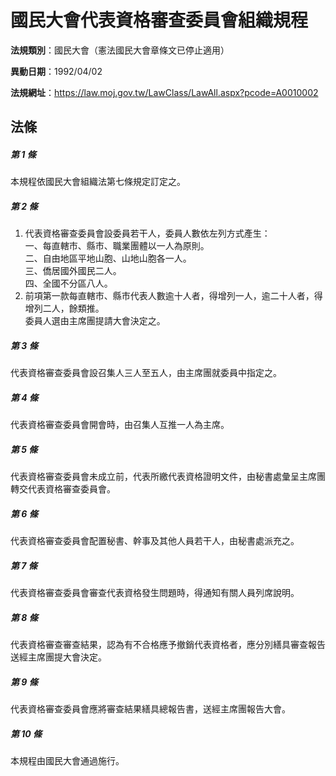 # 國民大會代表資格審查委員會組織規程

**法規類別**：國民大會（憲法國民大會章條文已停止適用）

**異動日期**：1992/04/02  

**法規網址**：https://law.moj.gov.tw/LawClass/LawAll.aspx?pcode=A0010002





## 法條
##### 第 1 條
本規程依國民大會組織法第七條規定訂定之。

##### 第 2 條
1. 代表資格審查委員會設委員若干人，委員人數依左列方式產生：  
一、每直轄市、縣市、職業團體以一人為原則。  
二、自由地區平地山胞、山地山胞各一人。  
三、僑居國外國民二人。  
四、全國不分區八人。
1. 前項第一款每直轄市、縣市代表人數逾十人者，得增列一人，逾二十人者，得增列二人，餘類推。  
委員人選由主席團提請大會決定之。

##### 第 3 條
代表資格審查委員會設召集人三人至五人，由主席團就委員中指定之。

##### 第 4 條
代表資格審查委員會開會時，由召集人互推一人為主席。

##### 第 5 條
代表資格審查委員會未成立前，代表所繳代表資格證明文件，由秘書處彙呈主席團轉交代表資格審查委員會。

##### 第 6 條
代表資格審查委員會配置秘書、幹事及其他人員若干人，由秘書處派充之。

##### 第 7 條
代表資格審查委員會審查代表資格發生問題時，得通知有關人員列席說明。

##### 第 8 條
代表資格審查審查結果，認為有不合格應予撤銷代表資格者，應分別繕具審查報告送經主席團提大會決定。

##### 第 9 條
代表資格審查委員會應將審查結果繕具總報告書，送經主席團報告大會。

##### 第 10 條
本規程由國民大會通過施行。


